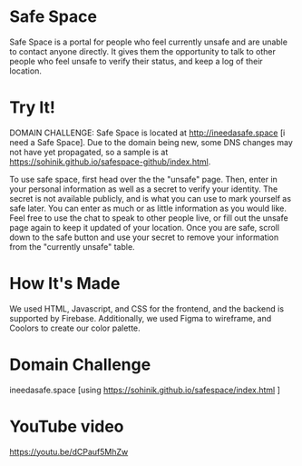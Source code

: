# Safe Space
Safe Space is a portal for people who feel currently unsafe and are unable to contact anyone directly. It gives them the opportunity to talk to other people who feel unsafe to verify their status, and keep a log of their location.

# Try It!

DOMAIN CHALLENGE: Safe Space is located at http://ineedasafe.space [i need a Safe Space]. Due to the domain being new, some DNS changes may not have yet propagated, so a sample is at https://sohinik.github.io/safespace-github/index.html.

To use safe space, first head over the the "unsafe" page. Then, enter in your personal information as well as a secret to verify your identity. The secret is not available publicly, and is what you can use to mark yourself as safe later. You can enter as much or as little information as you would like. Feel free to use the chat to speak to other people live, or fill out the unsafe page again to keep it updated of your location. Once you are safe, scroll down to the safe button and use your secret to remove your information from the "currently unsafe" table.

# How It's Made
We used HTML, Javascript, and CSS for the frontend, and the backend is supported by Firebase. Additionally, we used Figma to wireframe, and Coolors to create our color palette.

# Domain Challenge
ineedasafe.space
[using https://sohinik.github.io/safespace/index.html ]

# YouTube video
https://youtu.be/dCPauf5MhZw
